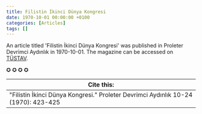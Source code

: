 ```yaml
---
title: Filistin İkinci Dünya Kongresi
date: 1970-10-01 00:00:00 +0100
categories: [Articles]
tags: []
---
```


An article titled 'Filistin İkinci Dünya Kongresi' was published in Proleter Devrimci Aydınlık in 1970-10-01. The magazine can be accessed on [TÜSTAV](https://www.tustav.org/sureli-yayinlar-arsivi/aydinlik/).

✪ ✪ ✪ ✪



| Cite this:   |
|--------|
| "Filistin İkinci Dünya Kongresi." Proleter Devrimci Aydınlık 10-24 (1970): 423-425 

